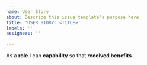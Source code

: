 ```yaml
---
name: User Story
about: Describe this issue template's purpose here.
title: 'USER STORY: <TITLE>'
labels: ''
assignees: ''

---
```


As a **role** I can **capability** so that **received benefits**
